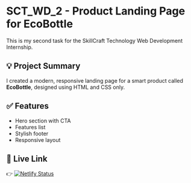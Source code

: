 # SCT_WD_2 - Product Landing Page for EcoBottle

This is my second task for the SkillCraft Technology Web Development Internship.

## 💡 Project Summary
I created a modern, responsive landing page for a smart product called **EcoBottle**, designed using HTML and CSS only.

## ✅ Features
- Hero section with CTA
- Features list
- Stylish footer
- Responsive layout

## 🔗 Live Link
👉 [![Netlify Status](https://api.netlify.com/api/v1/badges/3e9fdce3-7548-45b6-9362-eafe7ffbaa42/deploy-status)](https://app.netlify.com/projects/ecobottle1/deploys)


